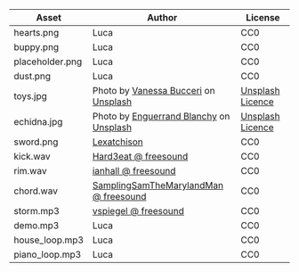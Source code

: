 
| Asset | Author | License |
| -- | -- | -- |
| hearts.png | Luca | CC0 |
| buppy.png | Luca | CC0 |
| placeholder.png | Luca | CC0 |
| dust.png | Luca | CC0 |
| toys.jpg | Photo by <a href="https://unsplash.com/@vbcreative?utm_source=unsplash&utm_medium=referral&utm_content=creditCopyText">Vanessa Bucceri</a> on <a href="https://unsplash.com/s/photos/toys?utm_source=unsplash&utm_medium=referral&utm_content=creditCopyText">Unsplash</a> | [Unsplash Licence](https://unsplash.com/license) |
| echidna.jpg | Photo by <a href="https://unsplash.com/@enguerrand?utm_source=unsplash&utm_medium=referral&utm_content=creditCopyText">Enguerrand Blanchy</a> on <a href="https://unsplash.com/s/photos/echidna?utm_source=unsplash&utm_medium=referral&utm_content=creditCopyText">Unsplash</a> | [Unsplash Licence](https://unsplash.com/license) |
| sword.png | [Lexatchison](https://opengameart.org/content/medieval-sword) | CC0 |
| kick.wav | [Hard3eat @ freesound](https://freesound.org/s/339825/) | CC0 |
| rim.wav | [ianhall @ freesound](https://freesound.org/s/13252/) | CC0 |
| chord.wav | [SamplingSamTheMarylandMan @ freesound](https://freesound.org/s/466296/) | CC0 |
| storm.mp3 | [vspiegel @ freesound](https://freesound.org/s/266027/) | CC0 |
| demo.mp3 | Luca | CC0 |
| house_loop.mp3 | Luca | CC0 |
| piano_loop.mp3 | Luca | CC0 |
